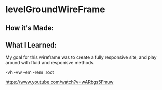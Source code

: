 # levelGroundWireFrame

## How it's Made:


## What I Learned:

My goal for this wireframe was to create a fully responsive site, and play around with fluid and responisve methods.

-vh
-vw
-em
-rem
:root

https://www.youtube.com/watch?v=wARbgs5Fmuw
